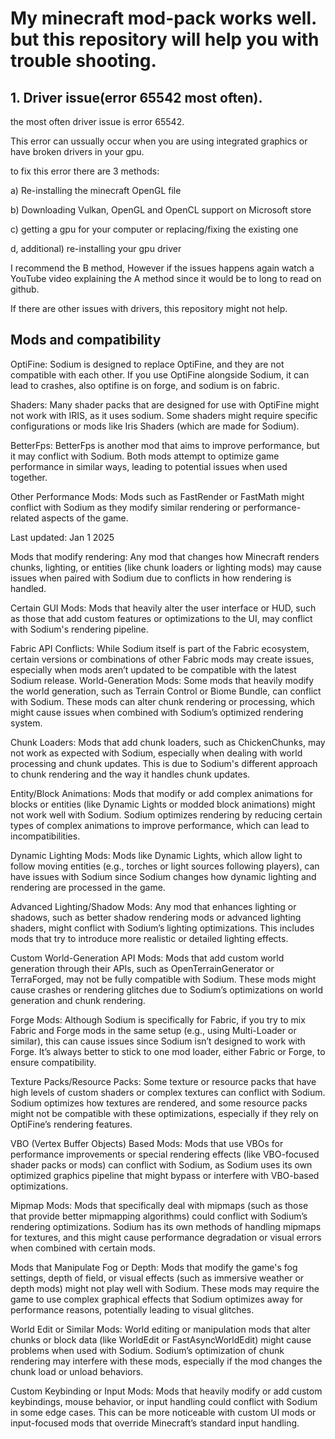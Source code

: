 # My minecraft mod-pack works well. but this repository will help you with trouble shooting.

## 1. Driver issue(error 65542 most often).
the most often driver issue is error 65542.

This error can ussually occur when you are using integrated graphics or have broken drivers in your gpu.

to fix this error there are 3 methods:

a) Re-installing the minecraft OpenGL file

b) Downloading Vulkan, OpenGL and OpenCL support on Microsoft store

c) getting a gpu for your computer or replacing/fixing the existing one

d, additional) re-installing your gpu driver

I recommend the B method, However if the issues happens again watch a YouTube video explaining the A method
since it would be to long to read on github.

If there are other issues with drivers, this repository might not help.

## Mods and compatibility

OptiFine: Sodium is designed to replace OptiFine, and they are not compatible with each other. If you use OptiFine alongside Sodium, it can lead to crashes, also optifine is on forge, and sodium is on fabric.

Shaders: Many shader packs that are designed for use with OptiFine might not work with IRIS, as it uses sodium. Some shaders might require specific configurations or mods like Iris Shaders (which are made for Sodium).

BetterFps: BetterFps is another mod that aims to improve performance, but it may conflict with Sodium. Both mods attempt to optimize game performance in similar ways, leading to potential issues when used together.

Other Performance Mods: Mods such as FastRender or FastMath might conflict with Sodium as they modify similar rendering or performance-related aspects of the game.

Last updated: Jan 1 2025

Mods that modify rendering: Any mod that changes how Minecraft renders chunks, lighting, or entities (like chunk loaders or lighting mods) may cause issues when paired with Sodium due to conflicts in how rendering is handled.

Certain GUI Mods: Mods that heavily alter the user interface or HUD, such as those that add custom features or optimizations to the UI, may conflict with Sodium's rendering pipeline.

Fabric API Conflicts: While Sodium itself is part of the Fabric ecosystem, certain versions or combinations of other Fabric mods may create issues, especially when mods aren’t updated to be compatible with the latest Sodium release.
World-Generation Mods: Some mods that heavily modify the world generation, such as Terrain Control or Biome Bundle, can conflict with Sodium. These mods can alter chunk rendering or processing, which might cause issues when combined with Sodium’s optimized rendering system.

Chunk Loaders: Mods that add chunk loaders, such as ChickenChunks, may not work as expected with Sodium, especially when dealing with world processing and chunk updates. This is due to Sodium's different approach to chunk rendering and the way it handles chunk updates.

Entity/Block Animations: Mods that modify or add complex animations for blocks or entities (like Dynamic Lights or modded block animations) might not work well with Sodium. Sodium optimizes rendering by reducing certain types of complex animations to improve performance, which can lead to incompatibilities.

Dynamic Lighting Mods: Mods like Dynamic Lights, which allow light to follow moving entities (e.g., torches or light sources following players), can have issues with Sodium since Sodium changes how dynamic lighting and rendering are processed in the game.

Advanced Lighting/Shadow Mods: Any mod that enhances lighting or shadows, such as better shadow rendering mods or advanced lighting shaders, might conflict with Sodium’s lighting optimizations. This includes mods that try to introduce more realistic or detailed lighting effects.

Custom World-Generation API Mods: Mods that add custom world generation through their APIs, such as OpenTerrainGenerator or TerraForged, may not be fully compatible with Sodium. These mods might cause crashes or rendering glitches due to Sodium’s optimizations on world generation and chunk rendering.

Forge Mods: Although Sodium is specifically for Fabric, if you try to mix Fabric and Forge mods in the same setup (e.g., using Multi-Loader or similar), this can cause issues since Sodium isn’t designed to work with Forge. It’s always better to stick to one mod loader, either Fabric or Forge, to ensure compatibility.

Texture Packs/Resource Packs: Some texture or resource packs that have high levels of custom shaders or complex textures can conflict with Sodium. Sodium optimizes how textures are rendered, and some resource packs might not be compatible with these optimizations, especially if they rely on OptiFine’s rendering features.

VBO (Vertex Buffer Objects) Based Mods: Mods that use VBOs for performance improvements or special rendering effects (like VBO-focused shader packs or mods) can conflict with Sodium, as Sodium uses its own optimized graphics pipeline that might bypass or interfere with VBO-based optimizations.

Mipmap Mods: Mods that specifically deal with mipmaps (such as those that provide better mipmapping algorithms) could conflict with Sodium’s rendering optimizations. Sodium has its own methods of handling mipmaps for textures, and this might cause performance degradation or visual errors when combined with certain mods.

Mods that Manipulate Fog or Depth: Mods that modify the game's fog settings, depth of field, or visual effects (such as immersive weather or depth mods) might not play well with Sodium. These mods may require the game to use complex graphical effects that Sodium optimizes away for performance reasons, potentially leading to visual glitches.

World Edit or Similar Mods: World editing or manipulation mods that alter chunks or block data (like WorldEdit or FastAsyncWorldEdit) might cause problems when used with Sodium. Sodium’s optimization of chunk rendering may interfere with these mods, especially if the mod changes the chunk load or unload behaviors.

Custom Keybinding or Input Mods: Mods that heavily modify or add custom keybindings, mouse behavior, or input handling could conflict with Sodium in some edge cases. This can be more noticeable with custom UI mods or input-focused mods that override Minecraft’s standard input handling.
